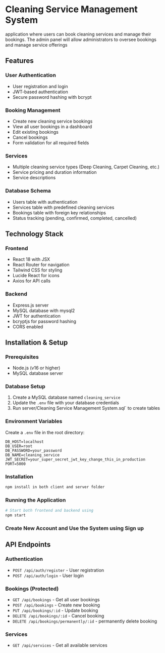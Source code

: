 # Cleaning Service Management System
application where users can book cleaning services and manage their bookings. The admin panel will allow administrators to oversee bookings and manage service offerings

## Features

### User Authentication
- User registration and login
- JWT-based authentication
- Secure password hashing with bcrypt

### Booking Management
- Create new cleaning service bookings
- View all user bookings in a dashboard
- Edit existing bookings
- Cancel bookings
- Form validation for all required fields

### Services
- Multiple cleaning service types (Deep Cleaning, Carpet Cleaning, etc.)
- Service pricing and duration information
- Service descriptions

### Database Schema
- Users table with authentication
- Services table with predefined cleaning services
- Bookings table with foreign key relationships
- Status tracking (pending, confirmed, completed, cancelled)

## Technology Stack

### Frontend
- React 18 with JSX
- React Router for navigation
- Tailwind CSS for styling
- Lucide React for icons
- Axios for API calls

### Backend
- Express.js server
- MySQL database with mysql2
- JWT for authentication
- bcryptjs for password hashing
- CORS enabled










## Installation & Setup

### Prerequisites
- Node.js (v16 or higher)
- MySQL database server

### Database Setup
1. Create a MySQL database named `cleaning_service`
2. Update the `.env` file with your database credentials
3. Run server/Cleaning Service Management System.sql` to create tables

### Environment Variables
Create a `.env` file in the root directory:

```env
DB_HOST=localhost
DB_USER=root
DB_PASSWORD=your_password
DB_NAME=cleaning_service
JWT_SECRET=your_super_secret_jwt_key_change_this_in_production
PORT=5000
```

### Installation
```bash
npm install in both client and server folder
```

### Running the Application
```bash
# Start both frontend and backend using
npm start
```

### Create New Account and Use the System using Sign up

## API Endpoints

### Authentication
- `POST /api/auth/register` - User registration
- `POST /api/auth/login` - User login

### Bookings (Protected)
- `GET /api/bookings` - Get all user bookings
- `POST /api/bookings` - Create new booking
- `PUT /api/bookings/:id` - Update booking
- `DELETE /api/bookings/:id` - Cancel booking
- `DELETE /api/bookings/permanently/:id` - permanently delete booking

### Services
- `GET /api/services` - Get all available services
